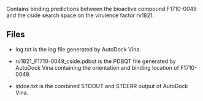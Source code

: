 Contains binding predictions between the bioactive compound F1710-0049 and the cside search space on the virulence factor rv1821.

## Files

- log.txt is the log file generated by AutoDock Vina.

- rv1821_F1710-0049_cside.pdbqt is the PDBQT file generated by AutoDock Vina containing the orientation and binding location of F1710-0049.

- stdoe.txt is the combined STDOUT and STDERR output of AutoDock Vina.

